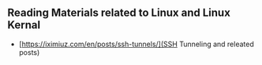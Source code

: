 ## Reading Materials related to Linux and Linux Kernal

- [https://iximiuz.com/en/posts/ssh-tunnels/](SSH Tunneling and releated posts)
